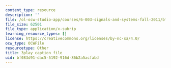 ```yaml
---
content_type: resource
description: ''
file: /ol-ocw-studio-app/courses/6-003-signals-and-systems-fall-2011/bf083d91dac55192916d86b2a5acfabd_N0CVIoVQkmc.vtt
file_size: 62501
file_type: application/x-subrip
learning_resource_types: []
license: https://creativecommons.org/licenses/by-nc-sa/4.0/
ocw_type: OCWFile
resourcetype: Other
title: 3play caption file
uid: bf083d91-dac5-5192-916d-86b2a5acfabd
---
```

